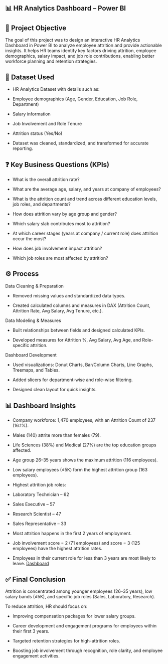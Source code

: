 ## 📊 HR Analytics Dashboard – Power BI

## 📌 Project Objective

The goal of this project was to design an interactive HR Analytics Dashboard in Power BI to analyze employee attrition and provide actionable insights. It helps HR teams identify key factors driving attrition, employee demographics, salary impact, and job role contributions, enabling better workforce planning and retention strategies.

## 📂 Dataset Used

- HR Analytics Dataset with details such as:

- Employee demographics (Age, Gender, Education, Job Role, Department)

- Salary information

- Job Involvement and Role Tenure

- Attrition status (Yes/No)

- Dataset was cleaned, standardized, and transformed for accurate reporting.
  

## ❓ Key Business Questions (KPIs)

- What is the overall attrition rate?

- What are the average age, salary, and years at company of employees?

- What is the attrition count and trend across different education levels, job roles, and departments?

- How does attrition vary by age group and gender?

- Which salary slab contributes most to attrition?

- At which career stages (years at company / current role) does attrition occur the most?

- How does job involvement impact attrition?

- Which job roles are most affected by attrition?

## ⚙️ Process

Data Cleaning & Preparation

- Removed missing values and standardized data types.

- Created calculated columns and measures in DAX (Attrition Count, Attrition Rate, Avg Salary, Avg Tenure, etc.).

Data Modeling & Measures

- Built relationships between fields and designed calculated KPIs.

- Developed measures for Attrition %, Avg Salary, Avg Age, and Role-specific attrition.

Dashboard Development

- Used visualizations: Donut Charts, Bar/Column Charts, Line Graphs, Treemaps, and Tables.

- Added slicers for department-wise and role-wise filtering.

- Designed clean layout for quick insights.

## 📊 Dashboard Insights

- Company workforce: 1,470 employees, with an Attrition Count of 237 (16.1%).

- Males (140) attrite more than females (79).

- Life Sciences (38%) and Medical (27%) are the top education groups affected.

- Age group 26–35 years shows the maximum attrition (116 employees).

- Low salary employees (≤5K) form the highest attrition group (163 employees).

- Highest attrition job roles:

- Laboratory Technician – 62

- Sales Executive – 57

- Research Scientist – 47

- Sales Representative – 33

- Most attrition happens in the first 2 years of employment.

- Job involvement score = 2 (71 employees) and score = 3 (125 employees) have the highest attrition rates.

- Employees in their current role for less than 3 years are most likely to leave.
  <a href="https://github.com/Hanifashaik/HR-Analytics-Dashboard-using-Power-BI/blob/d5e619a13fcdb2d89bb1a465ec0a7b26cb6ab6cd/powerbi%20dashboard.pdf"> Dashboard </a>

## ✅ Final Conclusion

Attrition is concentrated among younger employees (26–35 years), low salary bands (≤5K), and specific job roles (Sales, Laboratory, Research).

To reduce attrition, HR should focus on:

- Improving compensation packages for lower salary groups.

- Career development and engagement programs for employees within their first 3 years.

- Targeted retention strategies for high-attrition roles.

- Boosting job involvement through recognition, role clarity, and employee engagement activities.
